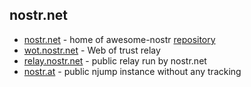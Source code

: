 ## nostr.net

- [nostr.net](https://nostr.net) - home of awesome-nostr [repository](https://github.com/aljazceru/awesome-nostr)
- [wot.nostr.net](https://wot.nostr.net) - Web of trust relay
- [relay.nostr.net](https://relay.nostr.net) - public relay run by nostr.net
- [nostr.at](https://nostr.at) - public njump instance without any tracking

